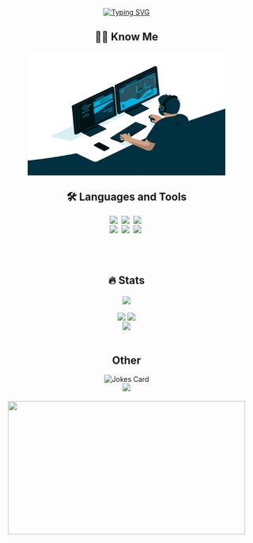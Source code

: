 <p align="center">
   <a href="https://git.io/typing-svg"><img src="https://readme-typing-svg.demolab.com?font=Righteous&size=60&pause=1000&color=bf91f3&center=true&vCenter=true&width=800&height=100&lines=Hello%2C+My+name+is+Artem.;I+am+a+frontend+developer.;Feel+free+to+look+around." alt="Typing SVG" /></a>
</p>

<h2 align="center"> 👨‍💻 Know Me </h2>
<div align="center">
   <img align="center" src="images/coder.gif" width="400" height="250"/>
</div>
<h2 align="center"> 🛠️ Languages and Tools</h2>

<div align="center">
  <img src="https://readme-components.vercel.app/api?component=logo&fill=black&logo=html5&svgfill=E34F26">&nbsp;
  <img src="https://readme-components.vercel.app/api?component=logo&fill=black&logo=CSS3&svgfill=1572B6">&nbsp;
  <img src="https://readme-components.vercel.app/api?component=logo&fill=black&logo=javascript&svgfill=F7DF1E">&nbsp;
  <br>
  <img src="https://readme-components.vercel.app/api?component=logo&fill=black&logo=react&animation=spin&svgfill=61DAFB">&nbsp;
  <img src="https://readme-components.vercel.app/api?component=logo&fill=black&logo=github&svgfill=181717">&nbsp;
  <img src="https://readme-components.vercel.app/api?component=logo&fill=black&logo=jest&svgfill=C21325">&nbsp;
</div>
<br><br>

<br>
<h2 align="center"> 🔥 Stats </h2>
<div align="center">
<img align="center" src="http://github-profile-summary-cards.vercel.app/api/cards/profile-details?username=ToxicNN&theme=tokyonight" />
</div>
<br>
<div align="center">
<img src="http://github-profile-summary-cards.vercel.app/api/cards/repos-per-language?username=ToxicNN&theme=tokyonight" />
<img src="http://github-profile-summary-cards.vercel.app/api/cards/stats?username=ToxicNN&theme=tokyonight" />
<br>
<img src="https://www.codewars.com/users/ToxicNN/badges/large" />
</div>
<br>
<h2 align="center"> Other </h2>
<div align="center">
<img src="https://readme-jokes.vercel.app/api?theme=tokyonight" alt="Jokes Card" />
</div>
<div align="center">
<img src="https://quotes-github-readme.vercel.app/api?type=vertical&theme=tokyonight" />
</div>
<br>
<div align="center">
   <img src="images/samurai.gif" width="480" height="270" />
</div>